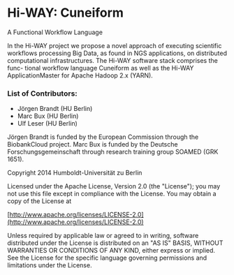 # Hi-WAY: Cuneiform

A Functional Workflow Language

In the Hi-WAY project we propose a novel approach of executing scientific
workflows processing Big Data, as found in NGS applications, on distributed
computational infrastructures. The Hi-WAY software stack comprises the func-
tional workflow language Cuneiform as well as the Hi-WAY ApplicationMaster
for Apache Hadoop 2.x (YARN).

### List of Contributors:

- Jörgen Brandt (HU Berlin)
- Marc Bux (HU Berlin)
- Ulf Leser (HU Berlin)

Jörgen Brandt is funded by the European Commission through the BiobankCloud
project. Marc Bux is funded by the Deutsche Forschungsgemeinschaft through
research training group SOAMED (GRK 1651).

Copyright 2014 Humboldt-Universität zu Berlin

Licensed under the Apache License, Version 2.0 (the "License");
you may not use this file except in compliance with the License.
You may obtain a copy of the License at

[http://www.apache.org/licenses/LICENSE-2.0](http://www.apache.org/licenses/LICENSE-2.0)

Unless required by applicable law or agreed to in writing, software
distributed under the License is distributed on an "AS IS" BASIS,
WITHOUT WARRANTIES OR CONDITIONS OF ANY KIND, either express or implied.
See the License for the specific language governing permissions and
limitations under the License.

